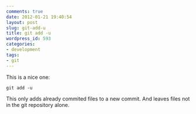 ```yaml
---
comments: true
date: 2012-01-21 19:40:54
layout: post
slug: git-add-u
title: git add -u
wordpress_id: 593
categories:
- development
tags:
- git
---
```


This is a nice one:

```
git add -u
```

This only adds already commited files to a new commit. And leaves files not in the git repository alone.
